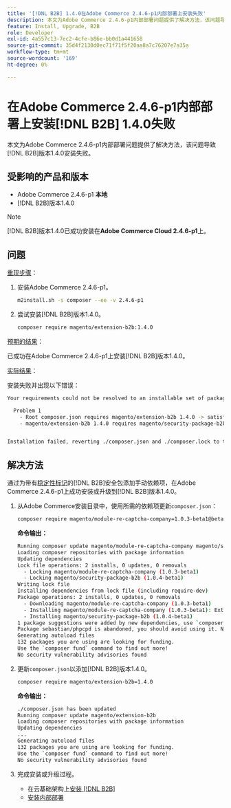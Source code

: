 ```yaml
---
title: '[!DNL B2B] 1.4.0在Adobe Commerce 2.4.6-p1内部部署上安装失败'
description: 本文为Adobe Commerce 2.4.6-p1内部部署问题提供了解决方法，该问题导致 [!DNL B2B] 版本1.4.0安装失败。
feature: Install, Upgrade, B2B
role: Developer
exl-id: 4a557c13-7ec2-4cfe-b86e-bb0d1a441658
source-git-commit: 35d4f2130d0ec71f71f5f20aa8a7c76207e7a35a
workflow-type: tm+mt
source-wordcount: '169'
ht-degree: 0%

---
```


# 在Adobe Commerce 2.4.6-p1内部部署上安装[!DNL B2B] 1.4.0失败

本文为Adobe Commerce 2.4.6-p1内部部署问题提供了解决方法，该问题导致[!DNL B2B]版本1.4.0安装失败。

## 受影响的产品和版本

* Adobe Commerce 2.4.6-p1 **本地**
* [!DNL B2B]版本1.4.0

>[!NOTE]
>
>[!DNL B2B]版本1.4.0已成功安装在&#x200B;**Adobe Commerce Cloud 2.4.6-p1**&#x200B;上。

## 问题

<u>重现步骤</u>：

1. 安装Adobe Commerce 2.4.6-p1。

   ```bash
   m2install.sh -s composer --ee -v 2.4.6-p1
   ```

1. 尝试安装[!DNL B2B]版本1.4.0。

   ```bash
   composer require magento/extension-b2b:1.4.0
   ```

<u>预期的结果</u>：

已成功在Adobe Commerce 2.4.6-p1上安装[!DNL B2B]版本1.4.0。

<u>实际结果</u>：

安装失败并出现以下错误：

```bash
Your requirements could not be resolved to an installable set of packages.

  Problem 1
    - Root composer.json requires magento/extension-b2b 1.4.0 -> satisfiable by magento/extension-b2b[1.4.0].
    - magento/extension-b2b 1.4.0 requires magento/security-package-b2b 1.0.4-beta1 -> found magento/security-package-b2b[1.0.4-beta1] but it does not match your minimum-stability.


Installation failed, reverting ./composer.json and ./composer.lock to their original content.
```

## 解决方法

通过为带有[稳定性标记](https://getcomposer.org/doc/04-schema.md#package-links)的[!DNL B2B]安全包添加手动依赖项，在Adobe Commerce 2.4.6-p1上成功安装或升级到[!DNL B2B]版本1.4.0。

1. 从Adobe Commerce安装目录中，使用所需的依赖项更新`composer.json`：

   ```bash
   composer require magento/module-re-captcha-company=1.0.3-beta1@beta magento/security-package-b2b=1.0.4-beta1@beta
   ```

   **命令输出：**

   ```bash
   Running composer update magento/module-re-captcha-company magento/security-package-b2b
   Loading composer repositories with package information
   Updating dependencies
   Lock file operations: 2 installs, 0 updates, 0 removals
     - Locking magento/module-re-captcha-company (1.0.3-beta1)
     - Locking magento/security-package-b2b (1.0.4-beta1)
   Writing lock file
   Installing dependencies from lock file (including require-dev)
   Package operations: 2 installs, 0 updates, 0 removals
     - Downloading magento/module-re-captcha-company (1.0.3-beta1)
     - Installing magento/module-re-captcha-company (1.0.3-beta1): Extracting archive
     - Installing magento/security-package-b2b (1.0.4-beta1)
   1 package suggestions were added by new dependencies, use `composer suggest` to see details.
   Package sebastian/phpcpd is abandoned, you should avoid using it. No replacement was suggested.
   Generating autoload files
   132 packages you are using are looking for funding.
   Use the `composer fund` command to find out more!
   No security vulnerability advisories found
   ```

1. 更新`composer.json`以添加[!DNL B2B]版本1.4.0。

   ```bash
   composer require magento/extension-b2b=1.4.0
   ```

   **命令输出：**

   ```bash
   ./composer.json has been updated
   Running composer update magento/extension-b2b
   Loading composer repositories with package information
   Updating dependencies
   ...
   Generating autoload files
   132 packages you are using are looking for funding.
   Use the `composer fund` command to find out more!
   No security vulnerability advisories found
   ```

1. 完成安装或升级过程。

   * 在云基础架构上[安装 [!DNL B2B] ](https://experienceleague.adobe.com/docs/commerce-cloud-service/user-guide/configure-store/b2b-module.html?lang=zh-Hans)
   * [安装内部部署](https://experienceleague.adobe.com/docs/commerce-admin/b2b/install.html?lang=zh-Hans)
